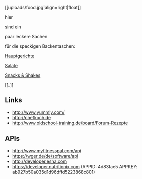 [[uploads/food.jpg|align=right|float]]

hier

sind ein

paar leckere Sachen

für die speckigen Backentaschen:

[Hauptgerichte](pages/hauptgerichte/)

[Salate](pages/salate/)

[Snacks & Shakes ](pages/snacks_und_shakes/)

[[_]]

## Links
- http://www.yummly.com/
- http://chefkoch.de
- http://www.oldschool-training.de/board/Forum-Rezepte

## APIs
- http://www.myfitnesspal.com/api                                                                         
- https://wger.de/de/software/api
- http://developer.esha.com
- https://developer.nutritionix.com (APPID: 4d83fae5 APPKEY: ab927b50a035d1d96dffd5223868c801)

